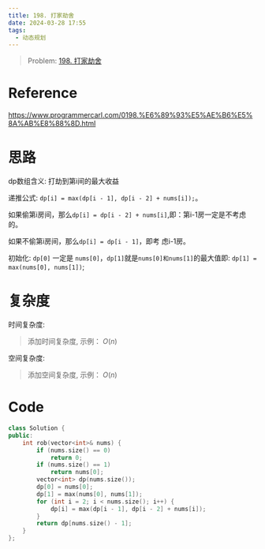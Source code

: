 ```yaml
---
title: 198. 打家劫舍
date: 2024-03-28 17:55
tags:
  - 动态规划
---
```


> Problem: [198. 打家劫舍](https://leetcode.cn/problems/house-robber/description/)

# Reference

https://www.programmercarl.com/0198.%E6%89%93%E5%AE%B6%E5%8A%AB%E8%88%8D.html

# 思路

dp数组含义: 打劫到第i间的最大收益

递推公式: `dp[i] = max(dp[i - 1], dp[i - 2] + nums[i]);`。

如果偷第i房间，那么`dp[i] = dp[i - 2] + nums[i]`,即：第i-1房一定是不考虑的。

如果不偷第i房间，那么`dp[i] = dp[i - 1]`，即考 虑i-1房。

初始化: `dp[0]` 一定是 `nums[0]`，`dp[1]`就是`nums[0]和nums[1]`的最大值即: `dp[1] = max(nums[0], nums[1])`;

# 复杂度

时间复杂度:
> 添加时间复杂度, 示例： $O(n)$

空间复杂度:
> 添加空间复杂度, 示例： $O(n)$



# Code
```C++ []
class Solution {
public:
    int rob(vector<int>& nums) {
        if (nums.size() == 0)
            return 0;
        if (nums.size() == 1)
            return nums[0];
        vector<int> dp(nums.size());
        dp[0] = nums[0];
        dp[1] = max(nums[0], nums[1]);
        for (int i = 2; i < nums.size(); i++) {
            dp[i] = max(dp[i - 1], dp[i - 2] + nums[i]);
        }
        return dp[nums.size() - 1];
    }
};
```
  
